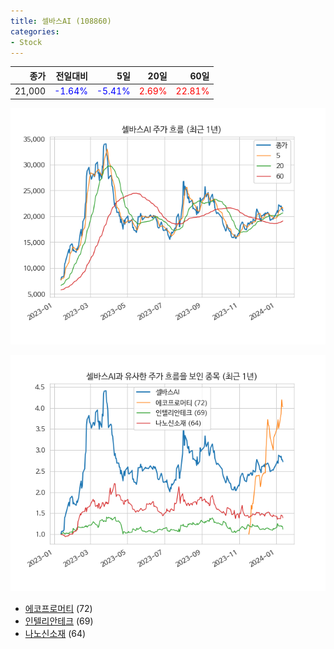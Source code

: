 ```yaml
---
title: 셀바스AI (108860)
categories:
- Stock
---
```


|종가|전일대비|5일|20일|60일|
|---:|-------:|--:|---:|---:|
|21,000|<span style="color: blue">-1.64%</span>|<span style="color: blue">-5.41%</span>|<span style="color: red">2.69%</span>|<span style="color: red">22.81%</span>|


<!-- more -->

![108860](/assets/images/stock/108860.png)

![108860](/assets/images/stock/108860_sim.png)

- [에코프로머티](/450080/) (72)
- [인텔리안테크](/189300/) (69)
- [나노신소재](//121600/) (64)